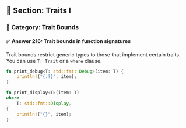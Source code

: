 ## 📘 Section: Traits I  
### 🔹 Category: Trait Bounds  
#### ✅ Answer 216: Trait bounds in function signatures

Trait bounds restrict generic types to those that implement certain traits. You can use `T: Trait` or a `where` clause.

```rust
fn print_debug<T: std::fmt::Debug>(item: T) {
    println!("{:?}", item);
}

fn print_display<T>(item: T)
where
    T: std::fmt::Display,
{
    println!("{}", item);
}
```
